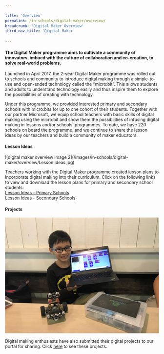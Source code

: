 ```yaml
---

title: 'Overview'
permalink: /in-schools/digital-maker/overview/
breadcrumb: 'Digital Maker Overview'
third_nav_title: 'Digital Maker'

---
```



#### The Digital Maker programme aims to cultivate a community of innovators, imbued with the culture of collaboration and co-creation, to solve real-world problems. 


Launched in April 2017, the 2-year Digital Maker programme was rolled out to schools and community to introduce digital making through a simple-to-use and open-ended technology called the “micro:bit”. This allows students and adults to understand technology easily and thus inspire them to explore the possibilities of creating with technology. 
 

Under this programme, we provided interested primary and secondary schools with micro:bits for up to one cohort of their students. Together with our partner Microsoft, we equip school teachers with basic skills of digital making using the micro:bit and show them the possibilities of infusing digital making in lessons and/or schools’ programmes.  To date, we have 220 schools on board the programme, and we continue to share the lesson ideas by our teachers and build a community of maker educators.

#### Lesson Ideas

![digital maker overview image 2](/images/in-schools/digital-maker/overview/Lesson ideas.jpg)


Teachers working with the Digital Maker programme created lesson plans to incorporate digital making into their curriculum. Click on the following links to view and download the lesson plans for primary and secondary school students:<br>
[Lesson Ideas - Primary Schools](/in-schools/digital-maker/lesson-ideas-primary/)<br> 
[Lesson Ideas - Secondary Schools](/in-schools/digital-maker/lesson-ideas-secondary/)<br>


#### Projects

![digital maker overview image 3](/images/in-schools/digital-maker/overview/digital-maker-overview3.JPG)

Digital making enthusiasts have also submitted their digital projects to our portal for sharing. Click [here](/in-schools/digital-maker/projects/) to see these projects. 


